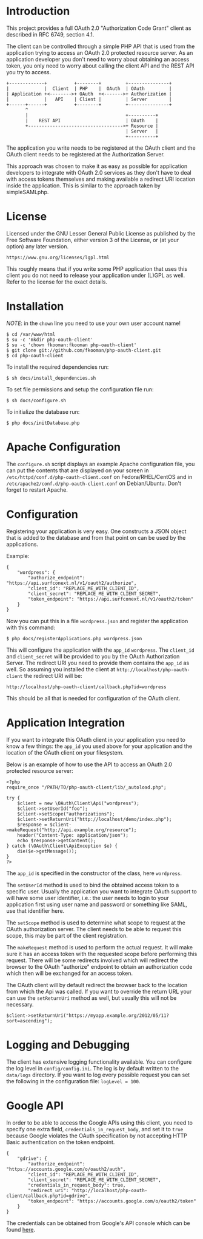 # Introduction
This project provides a full OAuth 2.0 "Authorization Code Grant" client as 
described in RFC 6749, section 4.1.

The client can be controlled through a simple PHP API that is used from the 
application trying to access an OAuth 2.0 protected resource server. As an 
application developer you don't need to worry about obtaining an access
token, you only need to worry about calling the client API and the REST API you 
try to access.

    +-------------+          +--------+         +---------------+
    |             |  Client  | PHP    |  OAuth  | OAuth         |
    | Application +<-------->+ OAuth  +<------->+ Authorization |
    |             |   API    | Client |         | Server        |
    +------+------+          +--------+         +---------------+
           ^
           |                                    +----------+
           |    REST API                        | OAuth    |
           +----------------------------------->+ Resource |
                                                | Server   |
                                                +----------+

The application you write needs to be registered at the OAuth client and the 
OAuth client needs to be registered at the Authorization Server.

This approach was chosen to make it as easy as possible for application 
developers to integrate with OAuth 2.0 services as they don't have to deal with 
access tokens themselves and making available a redirect URI location inside 
the application. This is similar to the approach taken by simpleSAMLphp.

# License
Licensed under the GNU Lesser General Public License as published by the Free 
Software Foundation, either version 3 of the License, or (at your option) any 
later version.

    https://www.gnu.org/licenses/lgpl.html

This roughly means that if you write some PHP application that uses this client 
you do not need to release your application under (L)GPL as well. Refer to the 
license for the exact details.

# Installation
*NOTE*: in the `chown` line you need to use your own user account name!

    $ cd /var/www/html
    $ su -c 'mkdir php-oauth-client'
    $ su -c 'chown fkooman:fkooman php-oauth-client'
    $ git clone git://github.com/fkooman/php-oauth-client.git
    $ cd php-oauth-client

To install the required dependencies run:

    $ sh docs/install_dependencies.sh

To set file permissions and setup the configuration file run:

    $ sh docs/configure.sh

To initialize the database run:

    $ php docs/initDatabase.php

# Apache Configuration
The `configure.sh` script displays an example Apache configuration file, you 
can put the contents that are displayed on your screen in 
`/etc/httpd/conf.d/php-oauth-client.conf` on Fedora/RHEL/CentOS and in 
`/etc/apache2/conf.d/php-oauth-client.conf` on Debian/Ubuntu. Don't forget to
restart Apache.

# Configuration
Registering your application is very easy. One constructs a JSON object that is 
added to the database and from that point on can be used by the applications.

Example:

    {
        "wordpress": {
            "authorize_endpoint": "https://api.surfconext.nl/v1/oauth2/authorize", 
            "client_id": "REPLACE_ME_WITH_CLIENT_ID", 
            "client_secret": "REPLACE_ME_WITH_CLIENT_SECRET", 
            "token_endpoint": "https://api.surfconext.nl/v1/oauth2/token"
        }
    }

Now you can put this in a file `wordpress.json` and register the application 
with this command:

    $ php docs/registerApplications.php wordpress.json

This will configure the application with the `app_id` `wordpress`.
The `client_id` and `client_secret` will be provided to you by the OAuth 
Authorization Server. The redirect URI you need to provide them contains the
`app_id` as well. So assuming you installed the client at 
`http://localhost/php-oauth-client` the redirect URI will be:

    http://localhost/php-oauth-client/callback.php?id=wordpress

This should be all that is needed for configuration of the OAuth client.

# Application Integration
If you want to integrate this OAuth client in your application you need to know
a few things: the `app_id` you used above for your application and the 
location of the OAuth client on your filesystem.

Below is an example of how to use the API to access an OAuth 2.0 protected 
resource server:


    <?php
    require_once "/PATH/TO/php-oauth-client/lib/_autoload.php";

    try { 
        $client = new \OAuth\Client\Api("wordpress");
        $client->setUserId("foo");
        $client->setScope("authorizations");
        $client->setReturnUri("http://localhost/demo/index.php");
        $response = $client->makeRequest("http://api.example.org/resource");
        header("Content-Type: application/json");
        echo $response->getContent();
    } catch (\OAuth\Client\ApiException $e) {
        die($e->getMessage());
    }
    ?>

The `app_id` is specified in the constructor of the class, here `wordpress`. 

The `setUserId` method is used to bind the obtained access token to a specific 
user. Usually the application you want to integrate OAuth support to will have 
some user identifier, i.e.: the user needs to login to your application first 
using user name and password or something like SAML, use that identifier here.

The `setScope` method is used to determine what scope to request at the OAuth
authorization server. The client needs to be able to request this scope, this
may be part of the client registration.

The `makeRequest` method is used to perform the actual request. It will make
sure it has an access token with the requested scope before performing this
request. There will be some redirects involved which will redirect the browser 
to the OAuth "authorize" endpoint to obtain an authorization code which then
will be exchanged for an access token.

The OAuth client will by default redirect the browser back to the location from 
which the Api was called. If you want to override the return URL your can use 
the `setReturnUri` method as well, but usually this will not be necessary.

    $client->setReturnUri("https://myapp.example.org/2012/05/11?sort=ascending");

# Logging and Debugging
The client has extensive logging functionality available. You can configure the
log level in `config/config.ini`. The log is by default written to the 
`data/logs` directory. If you want to log every possible request you can set the
following in the configuration file: `logLevel = 100`.

# Google API
In order to be able to access the Google APIs using this client, you need to
specify one extra field, `credentials_in_request_body`, and set it to `true` 
because Google violates the OAuth specification by not accepting HTTP Basic
authentication on the token endpoint.

    {
        "gdrive": {
            "authorize_endpoint": "https://accounts.google.com/o/oauth2/auth",
            "client_id": "REPLACE_ME_WITH_CLIENT_ID",
            "client_secret": "REPLACE_ME_WITH_CLIENT_SECRET",
            "credentials_in_request_body": true,
            "redirect_uri": "http://localhost/php-oauth-client/callback.php?id=gdrive",
            "token_endpoint": "https://accounts.google.com/o/oauth2/token"
        }
    }

The credentials can be obtained from Google's API console which can be found
[here](https://code.google.com/apis/console/).
